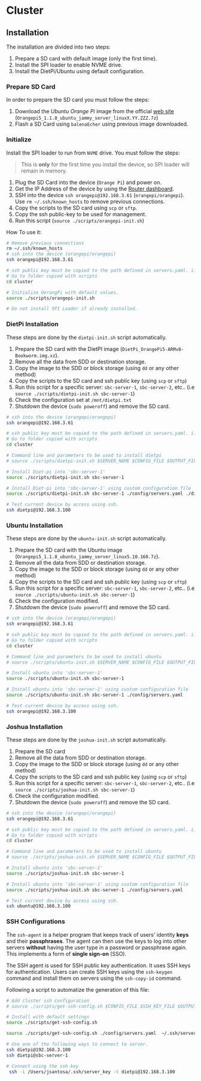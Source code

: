 # Cluster

## Installation

The installation are divided into two steps:

1. Prepare a SD card with default image (only the first time).
2. Install the SPI loader to enable NVME drive.
3. Install the DietPi/Ubuntu using default configuration.

### Prepare SD Card

In order to prepare the SD card you must follow the steps:

1. Download the *Ubuntu Orange Pi* image from the official [web site](http://www.orangepi.org/html/hardWare/computerAndMicrocontrollers/service-and-support/Orange-pi-5.html) (`Orangepi5_1.1.8_ubuntu_jammy_server_linuxX.YY.ZZZ.7z`)
2. Flash a SD Card using `balenaEcher` using previous image downloaded.

### Initialize

Install the SPI loader to run from `NVME` drive. You must follow the steps:

> This is **only** for the first time you install the device, so SPI loader will remain in memory.

1. Plug the SD Card into the device (`Orange Pi`) and power on.
2. Get the IP Address of the device by using the [Router dashboard](http://192.168.3.1/).
3. SSH into the device `ssh orangepi@192.168.3.61` (`orangepi/orangepi`). Use `rm ~/.ssh/known_hosts` to remove previous connections.
4. Copy the scripts to the SD card using `scp` or `sftp`.
5. Copy the ssh public-key to be used for management.
6. Run this script (`source ./scripts/orangepi-init.sh`)

How To use it:

```bash
# Remove previous connections
rm ~/.ssh/known_hosts
# ssh into the device (orangepi/orangepi)
ssh orangepi@192.168.3.61

# ssh public key must be copied to the path defined in servers.yaml. i.e "$HOME/.ssh/server_key.pub"
# Go to folder copied with scripts
cd cluster

# Initialize OerangPi with default values.
source ./scripts/orangepi-init.sh

# Do not install SPI Loader if already installed.
```

### DietPi Installation

These steps are done by the `dietpi-init.sh` script automatically.

1. Prepare the SD card with the DietPI image (`DietPi_OrangePi5-ARMv8-Bookworm.img.xz`).
2. Remove all the data from SDD or destination storage.
3. Copy the image to the SDD or block storage (using `dd` or any other method)
4. Copy the scripts to the SD card and ssh public key (using `scp` or `sftp`)
5. Run this script for a specific server: `sbc-server-1`, `sbc-server-2`, etc.. (i.e `source ./scripts/dietpi-init.sh sbc-server-1`)
6. Check the configuration set at `/mnt/dietpi.txt`
7. Shutdown the device (`sudo poweroff`) and remove the SD card.

```bash
# ssh into the device (orangepi/orangepi)
ssh orangepi@192.168.3.61

# ssh public key must be copied to the path defined in servers.yaml. i.e "$HOME/.ssh/server_key.pub"
# Go to folder copied with scripts
cd cluster

# Command line and parameters to be used to install dietpi
# source ./scripts/dietpi-init.sh $SERVER_NAME $CONFIG_FILE $OUTPUT_FILE

# Install Diet-pi into 'sbc-server-1'
source ./scripts/dietpi-init.sh sbc-server-1

# Install Diet-pi into 'sbc-server-1' using custom configuration file
source ./scripts/dietpi-init.sh sbc-server-1 ./config/servers.yaml ./dietpi.txt

# Test current device by access using ssh.
ssh dietpi@192.168.3.100
```

### Ubuntu Installation

These steps are done by the `ubuntu-init.sh` script automatically.

1. Prepare the SD card with the Ubuntu image (`Orangepi5_1.1.8_ubuntu_jammy_server_linux5.10.160.7z`).
2. Remove all the data from SDD or destination storage.
3. Copy the image to the SDD or block storage (using `dd` or any other method)
4. Copy the scripts to the SD card and ssh public key (using `scp` or `sftp`)
5. Run this script for a specific server: `sbc-server-1`, `sbc-server-2`, etc.. (i.e `source ./scripts/ubuntu-init.sh sbc-server-1`)
6. Check the configuration modified.
7. Shutdown the device (`sudo poweroff`) and remove the SD card.

```bash
# ssh into the device (orangepi/orangepi)
ssh orangepi@192.168.3.61

# ssh public key must be copied to the path defined in servers.yaml. i.e "$HOME/.ssh/server_key.pub"
# Go to folder copied with scripts
cd cluster

# Command line and parameters to be used to install ubuntu
# source ./scripts/ubuntu-init.sh $SERVER_NAME $CONFIG_FILE $OUTPUT_FILE

# Install ubuntu into 'sbc-server-1'
source ./scripts/ubuntu-init.sh sbc-server-1

# Install ubuntu into 'sbc-server-1' using custom configuration file
source ./scripts/ubuntu-init.sh sbc-server-1 ./config/servers.yaml

# Test current device by access using ssh.
ssh orangepi@192.168.3.100
```

### Joshua Installation

These steps are done by the `joshua-init.sh` script automatically.

1. Prepare the SD card
2. Remove all the data from SDD or destination storage.
3. Copy the image to the SDD or block storage (using `dd` or any other method)
4. Copy the scripts to the SD card and ssh public key (using `scp` or `sftp`)
5. Run this script for a specific server: `sbc-server-1`, `sbc-server-2`, etc.. (i.e `source ./scripts/joshua-init.sh sbc-server-1`)
6. Check the configuration modified.
7. Shutdown the device (`sudo poweroff`) and remove the SD card.

```bash
# ssh into the device (orangepi/orangepi)
ssh orangepi@192.168.3.61

# ssh public key must be copied to the path defined in servers.yaml. i.e "$HOME/.ssh/server_key.pub"
# Go to folder copied with scripts
cd cluster

# Command line and parameters to be used to install ubuntu
# source ./scripts/joshua-init.sh $SERVER_NAME $CONFIG_FILE $OUTPUT_FILE

# Install ubuntu into 'sbc-server-1'
source ./scripts/joshua-init.sh sbc-server-1

# Install ubuntu into 'sbc-server-1' using custom configuration file
source ./scripts/joshua-init.sh sbc-server-1 ./config/servers.yaml

# Test current device by access using ssh.
ssh ubuntu@192.168.3.100
```

### SSH Configurations

The `ssh-agent` is a helper program that keeps track of users' identity **keys** and their **passphrases**. The agent can then use the keys to log into other servers **without** having the user type in a password or passphrase again. This implements a form of **single sign-on** (SSO).

The SSH agent is used for SSH public key authentication. It uses SSH keys for authentication. Users can create SSH keys using the `ssh-keygen` command and install them on servers using the `ssh-copy-id` command.

Following a script to automatize the generation of this file:

```bash
# Add cluster ssh configuration
# source ./scripts/get-ssh-config.sh $CONFIG_FILE $SSH_KEY_FILE $OUTPUT_FILE

# Install with default settings
source ./scripts/get-ssh-config.sh

source ./scripts/get-ssh-config.sh ./config/servers.yaml  ~/.ssh/server_key $HOME/.ssh/ssh_config

# Use one of the following ways to connect to server.
ssh dietpi@192.168.3.100
ssh dietpi@sbc-server-1

# Connect using the ssh key
 ssh -i /Users/jsantosa/.ssh/server_key -t dietpi@192.168.3.100
```
